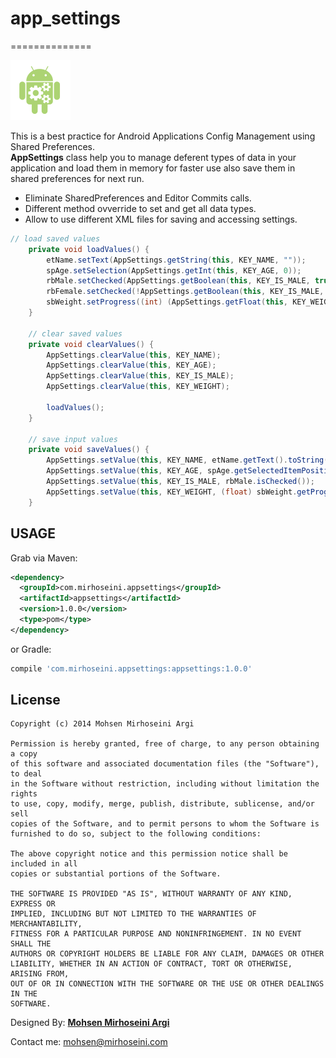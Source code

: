# app_settings
==============

![Logo](/app/src/main/res/mipmap-xhdpi/ic_launcher.png)

This is a best practice for Android Applications Config Management using Shared Preferences.<br />
<b>AppSettings</b> class help you to manage deferent types of data in your application and load them in memory for faster use also save them in shared preferences for next run.
  * Eliminate SharedPreferences and Editor Commits calls.
  * Different method ovverride to set and get all data types.
  * Allow to use different XML files for saving and accessing settings.
```java
// load saved values
    private void loadValues() {
        etName.setText(AppSettings.getString(this, KEY_NAME, ""));
        spAge.setSelection(AppSettings.getInt(this, KEY_AGE, 0));
        rbMale.setChecked(AppSettings.getBoolean(this, KEY_IS_MALE, true));
        rbFemale.setChecked(!AppSettings.getBoolean(this, KEY_IS_MALE, true));
        sbWeight.setProgress((int) (AppSettings.getFloat(this, KEY_WEIGHT, 0f) * WEIGHT_FACTOR));
    }

    // clear saved values
    private void clearValues() {
        AppSettings.clearValue(this, KEY_NAME);
        AppSettings.clearValue(this, KEY_AGE);
        AppSettings.clearValue(this, KEY_IS_MALE);
        AppSettings.clearValue(this, KEY_WEIGHT);

        loadValues();
    }

    // save input values
    private void saveValues() {
        AppSettings.setValue(this, KEY_NAME, etName.getText().toString().trim());
        AppSettings.setValue(this, KEY_AGE, spAge.getSelectedItemPosition());
        AppSettings.setValue(this, KEY_IS_MALE, rbMale.isChecked());
        AppSettings.setValue(this, KEY_WEIGHT, (float) sbWeight.getProgress() / WEIGHT_FACTOR);
    }
```

USAGE
--------

Grab via Maven:
```xml
<dependency>
  <groupId>com.mirhoseini.appsettings</groupId>
  <artifactId>appsettings</artifactId>
  <version>1.0.0</version>
  <type>pom</type>
</dependency>
```
or Gradle:
```groovy
compile 'com.mirhoseini.appsettings:appsettings:1.0.0'
```


License
-------

    Copyright (c) 2014 Mohsen Mirhoseini Argi
    
    Permission is hereby granted, free of charge, to any person obtaining a copy
    of this software and associated documentation files (the "Software"), to deal
    in the Software without restriction, including without limitation the rights
    to use, copy, modify, merge, publish, distribute, sublicense, and/or sell
    copies of the Software, and to permit persons to whom the Software is
    furnished to do so, subject to the following conditions:
    
    The above copyright notice and this permission notice shall be included in all
    copies or substantial portions of the Software.
    
    THE SOFTWARE IS PROVIDED "AS IS", WITHOUT WARRANTY OF ANY KIND, EXPRESS OR
    IMPLIED, INCLUDING BUT NOT LIMITED TO THE WARRANTIES OF MERCHANTABILITY,
    FITNESS FOR A PARTICULAR PURPOSE AND NONINFRINGEMENT. IN NO EVENT SHALL THE
    AUTHORS OR COPYRIGHT HOLDERS BE LIABLE FOR ANY CLAIM, DAMAGES OR OTHER
    LIABILITY, WHETHER IN AN ACTION OF CONTRACT, TORT OR OTHERWISE, ARISING FROM,
    OUT OF OR IN CONNECTION WITH THE SOFTWARE OR THE USE OR OTHER DEALINGS IN THE
    SOFTWARE.
    
Designed By: [<b>Mohsen Mirhoseini Argi</b>][3]<br />

Contact me: mohsen@mirhoseini.com

[2]: https://search.maven.org/remote_content?g=com.jakewharton&a=butterknife&v=LATEST
[3]: http://www.mirhoseini.com
